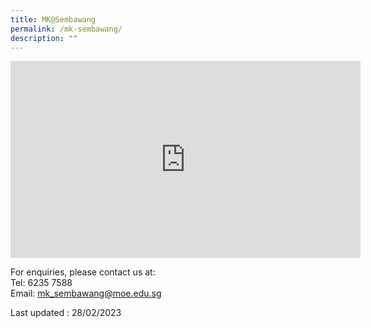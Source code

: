 ```yaml
---
title: MK@Sembawang
permalink: /mk-sembawang/
description: ""
---
```

<!--
![](/images/MK%20Open%20House%202023.jpeg)

![](/images/MK-open-house.jpeg)

![](/images/waitlist-application.jpeg)

![](/images/mk-youtube.jpeg)

<br>
<img src="/images/mksmb.png" 
     style="width:40%">
		 
 <img src="/images/mksmb1.png" 
     style="width:40%">
-->

<iframe width="560" height="315" src="https://www.youtube.com/embed/m1ED5IUgc4A" title="YouTube video player" frameborder="0" allow="accelerometer; autoplay; clipboard-write; encrypted-media; gyroscope; picture-in-picture; web-share" allowfullscreen></iframe>

For enquiries, please contact us at:<br>
Tel: 6235 7588<br>
Email: mk_sembawang@moe.edu.sg

Last updated : 28/02/2023